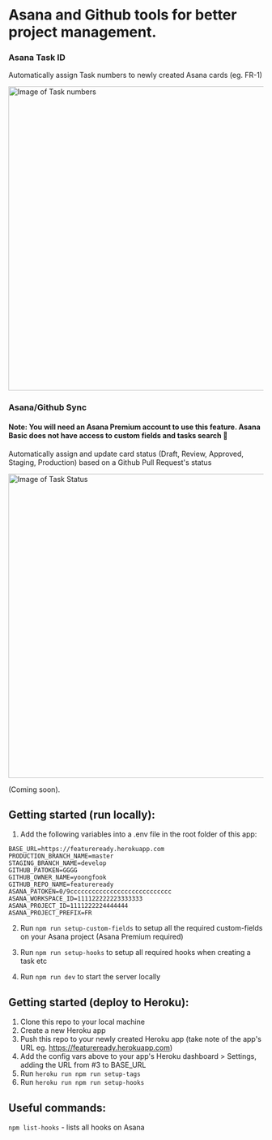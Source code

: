 # Asana and Github tools for better project management.

### Asana Task ID

Automatically assign Task numbers to newly created Asana cards (eg. FR-1)

<img src="https://res.cloudinary.com/beaconmaker/image/upload/v1551416831/2019-03-01_16.06.07_uy4u8s.gif" alt="Image of Task numbers" width="600" />

### Asana/Github Sync

#### Note: You will need an Asana Premium account to use this feature. Asana Basic does not have access to custom fields and tasks search 😤

Automatically assign and update card status (Draft, Review, Approved, Staging, Production) based on a Github Pull Request's status

<img src="https://res.cloudinary.com/beaconmaker/image/upload/v1552005620/Screen_Shot_2019-03-08_at_11.39.25_am_alvifk.png" alt="Image of Task Status" width="600" />

(Coming soon).

## Getting started (run locally):

1. Add the following variables into a .env file in the root folder of this app:

```
BASE_URL=https://featureready.herokuapp.com
PRODUCTION_BRANCH_NAME=master
STAGING_BRANCH_NAME=develop
GITHUB_PATOKEN=GGGG
GITHUB_OWNER_NAME=yoongfook
GITHUB_REPO_NAME=featureready
ASANA_PATOKEN=0/9cccccccccccccccccccccccccccc
ASANA_WORKSPACE_ID=111122222223333333
ASANA_PROJECT_ID=1111222224444444
ASANA_PROJECT_PREFIX=FR
```

2. Run `npm run setup-custom-fields` to setup all the required custom-fields on your Asana project (Asana Premium required)

3. Run `npm run setup-hooks` to setup all required hooks when creating a task etc

4. Run `npm run dev` to start the server locally

## Getting started (deploy to Heroku):

1. Clone this repo to your local machine
2. Create a new Heroku app
3. Push this repo to your newly created Heroku app (take note of the app's URL eg. https://featureready.herokuapp.com)
4. Add the config vars above to your app's Heroku dashboard > Settings, adding the URL from #3 to BASE_URL
5. Run `heroku run npm run setup-tags`
6. Run `heroku run npm run setup-hooks`

## Useful commands:

`npm list-hooks` - lists all hooks on Asana
